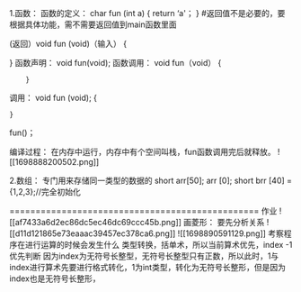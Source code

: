 1.函数：
	函数的定义：
		char fun (int a)
		{
			return ‘a'；
		}
#返回值不是必要的，要根据具体功能，需不需要返回值到main函数里面

(返回）void fun (void)（输入）
{
	

}
	函数声明：
		void fun(void);
	函数调用：
		void fun（void）
		{
			
		}
调用：
	void fun (void);
	{
	
	}

fun()；

编译过程：
在内存中运行，内存中有个空间叫栈，fun函数调用完后就释放。
![[1698888200502.png]]

2.数组：
	专门用来存储同一类型的数据的
	short arr[50];
	arr [0];
	short brr [40] = {1,2,3};//完全初始化

================================================
作业
![[af7433a6d2ec86dc5ec46dc69ccc45b.png]]
画菱形：
要先分析关系
![[d11d121865e73eaaac39457ec378ca6.png]]
![[1698890591129.png]]
考察程序在进行运算的时候会发生什么
类型转换，括单术，所以当前算术优先，index -1优先判断
因为index为无符号长整型，无符号长整型只有正数，所以此时，1与index进行算术先要进行格式转化，1为int类型，转化为无符号长整形，但是因为index也是无符号长整形，